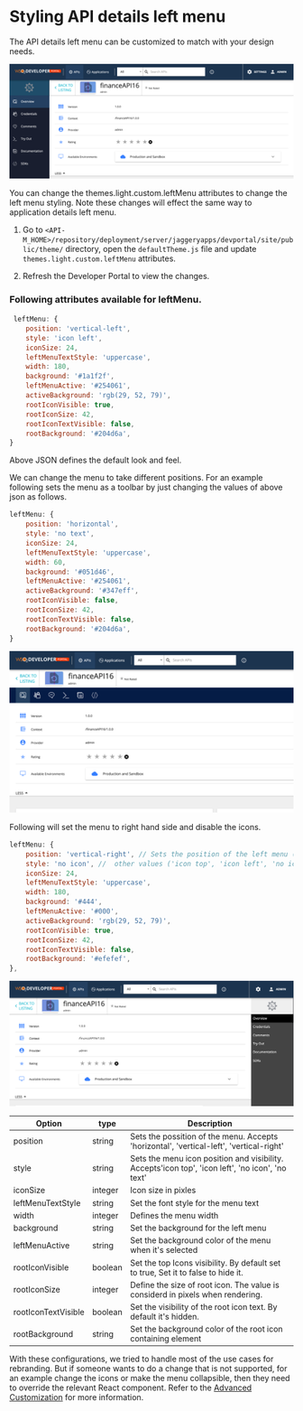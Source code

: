 # Styling API details left menu

The API details left menu can be customized to match with your design needs.

 ![styling api details left menu](../../../../assets/img/learn/styling-api-details-left-menu1.png) 

You can change the themes.light.custom.leftMenu attributes to change the left menu styling. Note these changes will effect the same way to application details left menu.

1. Go to  `<API-M_HOME>/repository/deployment/server/jaggeryapps/devportal/site/public/theme/` directory, open the `defaultTheme.js` file and update `themes.light.custom.leftMenu` attributes.

2. Refresh the Developer Portal to view the changes.

### Following attributes available for leftMenu.

```js
 leftMenu: {
    position: 'vertical-left',
    style: 'icon left',
    iconSize: 24,
    leftMenuTextStyle: 'uppercase',
    width: 180,
    background: '#1a1f2f',
    leftMenuActive: '#254061',
    activeBackground: 'rgb(29, 52, 79)',
    rootIconVisible: true,
    rootIconSize: 42,
    rootIconTextVisible: false,
    rootBackground: '#204d6a',
}
```

Above JSON defines the default look and feel.

We can change the menu to take different positions. For an example following sets the menu as a toolbar by just changing the values of above json as follows.
```js
leftMenu: {
    position: 'horizontal',
    style: 'no text',
    iconSize: 24,
    leftMenuTextStyle: 'uppercase',
    width: 60,
    background: '#051d46',
    leftMenuActive: '#254061',
    activeBackground: '#347eff',
    rootIconVisible: false,
    rootIconSize: 42,
    rootIconTextVisible: false,
    rootBackground: '#204d6a',
}
```

 ![styling api details left menu](../../../../assets/img/learn/styling-api-details-left-menu2.png) 


Following will set the menu to right hand side and disable the icons.

```js
leftMenu: {
    position: 'vertical-right', // Sets the position of the left menu ( 'horizontal', 'vertical-left', 'vertical-right')
    style: 'no icon', //  other values ('icon top', 'icon left', 'no icon', 'no text')
    iconSize: 24,
    leftMenuTextStyle: 'uppercase',
    width: 180,
    background: '#444',
    leftMenuActive: '#000',
    activeBackground: 'rgb(29, 52, 79)',
    rootIconVisible: true,
    rootIconSize: 42,
    rootIconTextVisible: false,
    rootBackground: '#efefef',
},
```

 ![styling api details left menu3.png](../../../../assets/img/learn/styling-api-details-left-menu3.png) 

| Option | type | Description |
| ------ | -- | ----------- |
| position | string | Sets the possition of the menu. Accepts 'horizontal', 'vertical-left', 'vertical-right' |
| style | string | Sets the menu icon position and visibility. Accepts'icon top', 'icon left', 'no icon', 'no text' |
| iconSize | integer | Icon size in pixles |
| leftMenuTextStyle | string | Set the font style for the menu text |
| width | integer | Defines the menu width |
| background | string | Set the background for the left menu |
| leftMenuActive | string | Set the background color of the menu when it's selected |
| rootIconVisible | boolean | Set the top Icons visibility. By default set to true, Set it to false to hide it. |
| rootIconSize | integer | Define the size of root icon. The value is considerd in pixels when rendering. |
| rootIconTextVisible | boolean | Set the visibility of the root icon text. By default it's hidden. |
|rootBackground | string | Set the background color of the root icon containing element |

With these configurations, we tried to handle most of the use cases for rebranding. But if someone wants to do a change that is not supported, for an example change the icons or make the menu collapsible, then they need to override the relevant React component. Refer to the [Advanced Customization](advanced-customization.md) for more information.